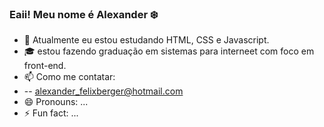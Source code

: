 ### Eaii! Meu nome é Alexander :snowflake:


- 🌱 Atualmente eu estou estudando HTML, CSS e Javascript.
- :mortar_board: estou fazendo graduação em sistemas para interneet com foco em front-end.
- 📫 Como me contatar:
- -- alexander_felixberger@hotmail.com
- 😄 Pronouns: ...
- ⚡ Fun fact: ...

